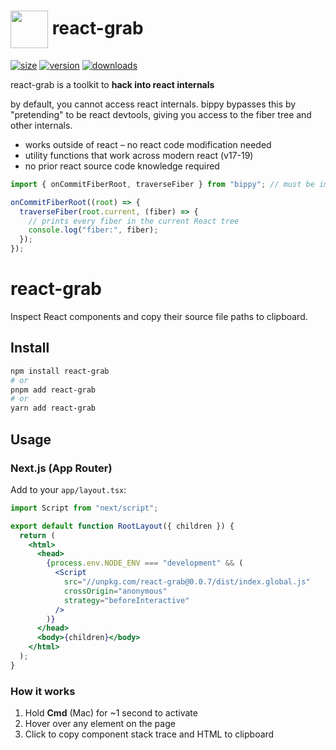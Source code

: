 # <img src="https://react-grab.com/favicon.png" width="60" align="center" /> react-grab

[![size](https://img.shields.io/bundlephobia/minzip/react-grab?label=gzip&style=flat&colorA=000000&colorB=000000)](https://bundlephobia.com/package/react-grab)
[![version](https://img.shields.io/npm/v/react-grab?style=flat&colorA=000000&colorB=000000)](https://npmjs.com/package/react-grab)
[![downloads](https://img.shields.io/npm/dt/react-grab.svg?style=flat&colorA=000000&colorB=000000)](https://npmjs.com/package/react-grab)

react-grab is a toolkit to **hack into react internals**

by default, you cannot access react internals. bippy bypasses this by "pretending" to be react devtools, giving you access to the fiber tree and other internals.

- works outside of react – no react code modification needed
- utility functions that work across modern react (v17-19)
- no prior react source code knowledge required

```jsx
import { onCommitFiberRoot, traverseFiber } from "bippy"; // must be imported BEFORE react

onCommitFiberRoot((root) => {
  traverseFiber(root.current, (fiber) => {
    // prints every fiber in the current React tree
    console.log("fiber:", fiber);
  });
});
```

# react-grab

Inspect React components and copy their source file paths to clipboard.

## Install

```bash
npm install react-grab
# or
pnpm add react-grab
# or
yarn add react-grab
```

## Usage

### Next.js (App Router)

Add to your `app/layout.tsx`:

```jsx
import Script from "next/script";

export default function RootLayout({ children }) {
  return (
    <html>
      <head>
        {process.env.NODE_ENV === "development" && (
          <Script
            src="//unpkg.com/react-grab@0.0.7/dist/index.global.js"
            crossOrigin="anonymous"
            strategy="beforeInteractive"
          />
        )}
      </head>
      <body>{children}</body>
    </html>
  );
}
```

### How it works

1. Hold **Cmd** (Mac) for ~1 second to activate
2. Hover over any element on the page
3. Click to copy component stack trace and HTML to clipboard
